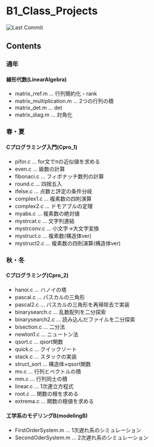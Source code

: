 # B1_Class_Projects
![Last Commit](https://img.shields.io/github/last-commit/97kuek/B1_Class_Projects?label=最終更新&style=flat-square)
## Contents
### 通年
#### 線形代数(LinearAlgebra)
- matrix_rref.m ... 行列簡約化・rank
- matrix_multiplication.m ... 2つの行列の積
- matrix_det.m ... det
- matrix_diag.m ... 対角化
### 春・夏
#### Cプログラミング入門(Cpro_1)
- pifor.c ... for文でπの近似値を求める
- even.c ... 級数の計算
- fibonaci.c ... フィボナッチ数列の計算
- round.c ... 四捨五入
- ifelse.c ... 点数と評定の条件分岐
- complex1.c ... 複素数の四則演算
- complex2.c ... ドモアブルの定理
- myabs.c ... 複素数の絶対値
- mystrcat.c ... 文字列連結
- mystrconv.c ... 小文字→大文字変換
- mystruct.c ... 複素数(構造体ver)
- mystruct2.c ... 複素数の四則演算(構造体ver)
### 秋・冬
#### Cプログラミング(Cpro_2)
- hanoi.c ... ハノイの塔
- pascal.c ... パスカルの三角形
- pascal2.c ... パスカルの三角形を再帰除去で実装
- binarysearch.c ... 乱数配列を二分探索
- binarysearch2.c ... 読み込んだファイルを二分探索
- bisection.c ... 二分法
- newton1.c ... ニュートン法
- qsort.c ... qsort関数
- quick.c ... クイックソート
- stack.c ... スタックの実装
- struct_sort ... 構造体×qsort関数
- mv.c ... 行列とベクトルの積
- mm.c ... 行列同士の積
- linear.c ... 1次連立方程式
- root.c ... 関数の根を求める
- extrema.c ... 関数の極値を求める
#### 工学系のモデリングB(modelingB)
- FirstOrderSystem.m ... 1次遅れ系のシミュレーション
- SecondOderSystem.m ... 2次遅れ系のシミュレーション
